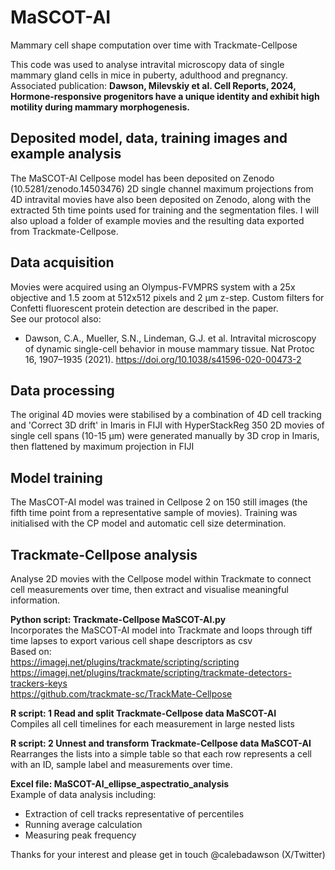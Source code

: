 # MaSCOT-AI
Mammary cell shape computation over time with Trackmate-Cellpose

This code was used to analyse intravital microscopy data of single mammary gland cells in mice in puberty, adulthood and pregnancy.
<br> Associated publication: **Dawson, Milevskiy et al. Cell Reports, 2024, Hormone-responsive progenitors have a unique identity and exhibit high motility during mammary morphogenesis.**

## Deposited model, data, training images and example analysis
The MaSCOT-AI Cellpose model has been deposited on Zenodo (10.5281/zenodo.14503476)
2D single channel maximum projections from 4D intravital movies have also been deposited on Zenodo, along with the extracted 5th time points used for training and the segmentation files.
I will also upload a folder of example movies and the resulting data exported from Trackmate-Cellpose.

## Data acquisition
Movies were acquired using an Olympus-FVMPRS system with a 25x objective and 1.5 zoom at 512x512 pixels and 2 µm z-step.
Custom filters for Confetti fluorescent protein detection are described in the paper.
<br> See our protocol also:
- Dawson, C.A., Mueller, S.N., Lindeman, G.J. et al. Intravital microscopy of dynamic single-cell behavior in mouse mammary tissue. Nat Protoc 16, 1907–1935 (2021). https://doi.org/10.1038/s41596-020-00473-2

## Data processing
The original 4D movies were stabilised by a combination of 4D cell tracking and 'Correct 3D drift' in Imaris in FIJI with HyperStackReg
350 2D movies of single cell spans (10-15 µm) were generated manually by 3D crop in Imaris, then flattened by maximum projection in FIJI

## Model training
The MasCOT-AI model was trained in Cellpose 2 on 150 still images (the fifth time point from a representative sample of movies).
Training was initialised with the CP model and automatic cell size determination.

## Trackmate-Cellpose analysis
Analyse 2D movies with the Cellpose model within Trackmate to connect cell measurements over time, then extract and visualise meaningful information.

**Python script: Trackmate-Cellpose MaSCOT-AI.py**
<br> Incorporates the MaSCOT-AI model into Trackmate and loops through tiff time lapses to export various cell shape descriptors as csv
<br> Based on:
<br> https://imagej.net/plugins/trackmate/scripting/scripting
<br> https://imagej.net/plugins/trackmate/scripting/trackmate-detectors-trackers-keys
<br> https://github.com/trackmate-sc/TrackMate-Cellpose

**R script: 1 Read and split Trackmate-Cellpose data MaSCOT-AI**
<br> Compiles all cell timelines for each measurement in large nested lists

**R script: 2 Unnest and transform Trackmate-Cellpose data MaSCOT-AI**
<br> Rearranges the lists into a simple table so that each row represents a cell with an ID, sample label and measurements over time.

**Excel file: MaSCOT-AI_ellipse_aspectratio_analysis**
<br> Example of data analysis including:
* Extraction of cell tracks representative of percentiles
* Running average calculation
* Measuring peak frequency

Thanks for your interest and please get in touch @calebadawson (X/Twitter)
